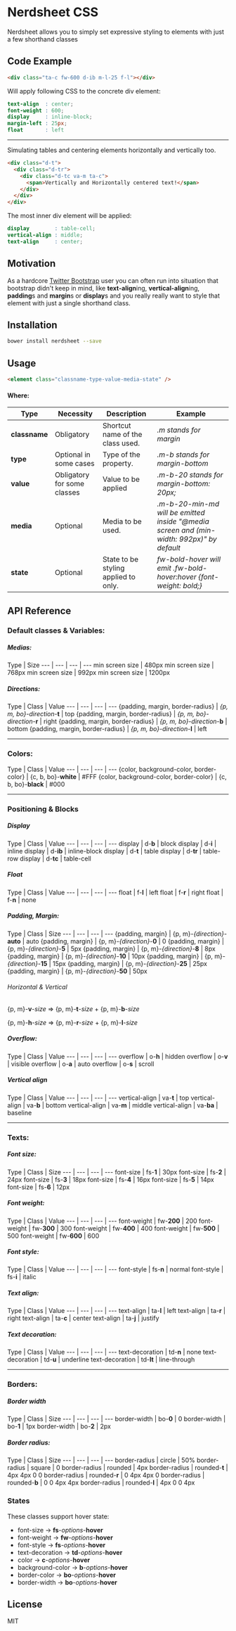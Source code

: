 # Nerdsheet CSS

Nerdsheet allows you to simply set expressive styling to elements with just a few shorthand classes

## Code Example

```html
<div class="ta-c fw-600 d-ib m-l-25 f-l"></div>
```
Will apply following CSS to the concrete div element:
```scss
text-align  : center;
font-weight : 600;
display     : inline-block;
margin-left : 25px;
float       : left
```

***

Simulating tables and centering elements horizontally and vertically too.

```html
<div class="d-t">
  <div class="d-tr">
    <div class="d-tc va-m ta-c">
      <span>Vertically and Horizontally centered text!</span>
    </div>
  </div>
</div>
```
The most inner div element will be applied:
```scss
display        : table-cell;
vertical-align : middle;
text-align     : center;
```

## Motivation

As a hardcore [Twitter Bootstrap](http://getbootstrap.com) user you can often run into situation that bootstrap didn't keep in mind, like **text-align**ing, **vertical-align**ing, **padding**s and **margin**s or **display**s and you really really want to style that element with just a single shorthand class.

## Installation
```bash
bower install nerdsheet --save
```

## Usage
```html
<element class="classname-type-value-media-state" />
```

#### Where:

Type | Necessity | Description | Example
--- | --- | --- | ---
**classname** | Obligatory | Shortcut name of the class used. | *.m stands for margin*
**type** | Optional in some cases | Type of the property. | *.m-b stands for margin-bottom*
**value** | Obligatory for some classes | Value to be applied | *.m-b-20 stands for margin-bottom: 20px;*
**media** | Optional | Media to be used. | *.m-b-20-min-md will be emitted inside "@media screen and (min-width: 992px)" by default*
**state** | Optional | State to be styling applied to only. | *fw-bold-hover will emit .fw-bold-hover:hover {font-weight: bold;}*

## API Reference

### Default classes & Variables:

##### Medias:

Type | Size
--- | --- | --- | --- 
min screen size | 480px
min screen size | 768px
min screen size | 992px
min screen size | 1200px

##### Directions:

Type | Class | Value
--- | --- | --- | --- 
{padding, margin, border-radius} | *{p, m, bo}-direction*-**t** | top
{padding, margin, border-radius} | *{p, m, bo}-direction*-**r** | right
{padding, margin, border-radius} | *{p, m, bo}-direction*-**b** | bottom
{padding, margin, border-radius} | *{p, m, bo}-direction*-**l** | left

***

### Colors:

Type | Class | Value
--- | --- | --- | --- 
{color, background-color, border-color} | {c, b, bo}-**white** | #FFF
{color, background-color, border-color} | {c, b, bo}-**black** | #000

***

### Positioning & Blocks

##### Display

Type | Class | Value
--- | --- | --- | --- 
display | d-**b** | block
display | d-**i** | inline
display | d-**ib** | inline-block
display | d-**t** | table
display | d-**tr** | table-row
display | d-**tc** | table-cell

##### Float

Type | Class | Value
--- | --- | --- | --- 
float | f-**l** | left
float | f-**r** | right
float | f-**n** | none

##### Padding, Margin:

Type | Class | Size
--- | --- | --- | --- 
{padding, margin} | {p, m}-*{direction}*-**auto** | auto
{padding, margin} | {p, m}-*{direction}*-**0** | 0
{padding, margin} | {p, m}-*{direction}*-**5** | 5px
{padding, margin} | {p, m}-*{direction}*-**8** | 8px
{padding, margin} | {p, m}-*{direction}*-**10** | 10px
{padding, margin} | {p, m}-*{direction}*-**15** | 15px
{padding, margin} | {p, m}-*{direction}*-**25** | 25px
{padding, margin} | {p, m}-*{direction}*-**50** | 50px

###### Horizontal & Vertical

{p, m}-**v**-*size* => {p, m}-**t**-*size* + {p, m}-**b**-*size*

{p, m}-**h**-*size* => {p, m}-**r**-*size* + {p, m}-**l**-*size*

##### Overflow:

Type | Class | Value
--- | --- | --- | --- 
overflow | o-**h** | hidden
overflow | o-**v** | visible
overflow | o-**a** | auto
overflow | o-**s** | scroll

##### Vertical align

Type | Class | Value
--- | --- | --- | --- 
vertical-align | va-**t** | top
vertical-align | va-**b** | bottom
vertical-align | va-**m** | middle
vertical-align | va-**ba** | baseline

***

### Texts:

##### Font size:

Type | Class | Size
--- | --- | --- | --- 
font-size | fs-**1** | 30px
font-size | fs-**2** | 24px
font-size | fs-**3** | 18px
font-size | fs-**4** | 16px
font-size | fs-**5** | 14px
font-size | fs-**6** | 12px

##### Font weight:

Type | Class | Value
--- | --- | --- | --- 
font-weight | fw-**200** | 200
font-weight | fw-**300** | 300
font-weight | fw-**400** | 400
font-weight | fw-**500** | 500
font-weight | fw-**600** | 600

##### Font style:

Type | Class | Value
--- | --- | --- | --- 
font-style | fs-**n** | normal
font-style | fs-**i** | italic

##### Text align:

Type | Class | Value
--- | --- | --- | --- 
text-align | ta-**l** | left
text-align | ta-**r** | right
text-align | ta-**c** | center
text-align | ta-**j** | justify

##### Text decoration:

Type | Class | Value
--- | --- | --- | --- 
text-decoration | td-**n** | none
text-decoration | td-**u** | underline
text-decoration | td-**lt** | line-through

***

### Borders:

##### Border width

Type | Class | Size
--- | --- | --- | --- 
border-width | bo-**0** | 0
border-width | bo-**1** | 1px
border-width | bo-**2** | 2px

##### Border radius:

Type | Class | Size
--- | --- | --- | --- 
border-radius | circle | 50%
border-radius | square | 0
border-radius | rounded | 4px
border-radius | rounded-**t** | 4px 4px 0 0
border-radius | rounded-**r** | 0 4px 4px 0
border-radius | rounded-**b** | 0 0 4px 4px
border-radius | rounded-**l** | 4px 0 0 4px

### States

These classes support hover state:

* font-size -> **fs**-*options*-**hover**
* font-weight -> **fw**-*options*-**hover**
* font-style -> **fs**-*options*-**hover**
* text-decoration -> **td**-*options*-**hover**
* color -> **c**-*options*-**hover**
* background-color -> **b**-*options*-**hover**
* border-color -> **bo**-*options*-**hover**
* border-width -> **bo**-*options*-**hover**

## License

MIT
